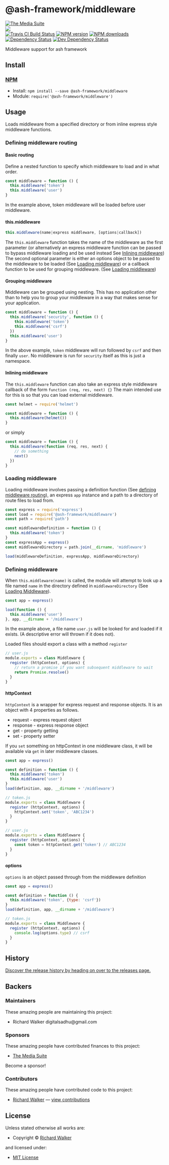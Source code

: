 <!-- TITLE/ -->

<h1>@ash-framework/middleware</h1>

<!-- /TITLE -->


<!-- BADGES/ -->

<span class="badge-badge"><a href="https://mediasuite.co.nz" title="The Media Suite"><img src="https://mediasuite.co.nz/ms-badge.png" alt="The Media Suite" /></a></span>
<br class="badge-separator" />
<span class="badge-badge"><a href="https://nodei.co/npm/@ash-framework/middleware"><img src="https://nodei.co/npm/@ash-framework/middleware.png?downloads=true&stars=true" /></a></span>
<br class="badge-separator" />
<span class="badge-travisci"><a href="http://travis-ci.org/ash-framework/middleware" title="Check this project's build status on TravisCI"><img src="https://img.shields.io/travis/ash-framework/middleware/master.svg" alt="Travis CI Build Status" /></a></span>
<span class="badge-npmversion"><a href="https://npmjs.org/package/@ash-framework/middleware" title="View this project on NPM"><img src="https://img.shields.io/npm/v/@ash-framework/middleware.svg" alt="NPM version" /></a></span>
<span class="badge-npmdownloads"><a href="https://npmjs.org/package/@ash-framework/middleware" title="View this project on NPM"><img src="https://img.shields.io/npm/dm/@ash-framework/middleware.svg" alt="NPM downloads" /></a></span>
<span class="badge-daviddm"><a href="https://david-dm.org/ash-framework/middleware" title="View the status of this project's dependencies on DavidDM"><img src="https://img.shields.io/david/ash-framework/middleware.svg" alt="Dependency Status" /></a></span>
<span class="badge-daviddmdev"><a href="https://david-dm.org/ash-framework/middleware#info=devDependencies" title="View the status of this project's development dependencies on DavidDM"><img src="https://img.shields.io/david/dev/ash-framework/middleware.svg" alt="Dev Dependency Status" /></a></span>

<!-- /BADGES -->


<!-- DESCRIPTION/ -->

Middleware support for ash framework

<!-- /DESCRIPTION -->


<!-- INSTALL/ -->

<h2>Install</h2>

<a href="https://npmjs.com" title="npm is a package manager for javascript"><h3>NPM</h3></a><ul>
<li>Install: <code>npm install --save @ash-framework/middleware</code></li>
<li>Module: <code>require('@ash-framework/middleware')</code></li></ul>

<!-- /INSTALL -->


## Usage

Loads middleware from a specified directory or from inline express style middleware functions.

### Defining middleware routing

#### Basic routing

Define a nested function to specify which middleware to load and in what order.
```js
const middleware = function () {
  this.middleware('token')
  this.middleware('user')
}
```

In the example above, token middleware will be loaded before user middleware.

#### this.middleware

```js
this.middleware(name|express middleware, [options|callback])
```

The `this.middleware` function takes the name of the middleware as the first parameter (or alternatively
an express middleware function can be passed to bypass middleware loading and be used instead
See [Inlining middleware](#inlining-middleware))
The second optional parameter is either an options object to be passed to the middleware
to be loaded (See [Loading middleware](#loading-middleware))
or a callback function to be used for grouping middleware. (See [Loading middleware](#grouping-middleware))

#### Grouping middleware

Middleware can be grouped using nesting. This has no application other than to help you to
group your middleware in a way that makes sense for your application.

```js
const middleware = function () {
  this.middleware('security', function () {
    this.middleware('token')
    this.middleware('csrf')
  })
  this.middleware('user')
}
```

In the above example, `token` middleware will run followed by `csrf` and then finally `user`. No middleware is
run for `security` itself as this is just a namespace.

#### Inlining middleware

The `this.middleware` function can also take an express style middleware callback of the form `function (req, res, next) {}`
The main intended use for this is so that you can load external middleware.

```js
const helmet = require('helmet')

const middleware = function () {
  this.middleware(helmet())
}
```

or simply

```js
const middleware = function () {
  this.middleware(function (req, res, next) {
    // do something
    next()
  })
}
```

### Loading middleware

Loading middleware involves passing a definition function (See [defining middleware routing](#defining-middleware-routing)),
an express `app` instance and a path to a directory of route files to load from.

```js
const express = require('express')
const load = require('@ash-framework/middleware')
const path = require('path')

const middlewareDefinition = function () {
  this.middleware('token')
}
const expressApp = express()
const middlewareDirectory = path.join(__dirname, 'middleware')

load(middlewareDefinition, expressApp, middlewareDirectory)
```

### Defining middleware

When `this.middleware(name)` is called, the module will attempt to look up a file named `name` in the directory defined
in `middlewareDirectory` (See [Loading Middleware](loading-middleware)).

```js
const app = express()

load(function () {
  this.middleware('user')
}, app, __dirname + '/middleware')
```

In the example above, a file name `user.js` will be looked for and loaded if it exists. (A descriptive error will thrown if it
does not).

Loaded files should export a class with a method `register`

```js
// user.js
module.exports = class Middleware {
  register (httpContext, options) {
    // return a promise if you want subsequent middleware to wait
    return Promise.resolve()
  }
}
```

#### httpContext

`httpContext` is a wrapper for express request and response objects.
It is an object with 4 properties as follows.
- request - express request object
- response - express response object
- get - property getting
- set - property setter

If you `set` something on httpContext in one middleware class, it will be available
via `get` in later middleware classes.

```js
const app = express()

const definition = function () {
  this.middleware('token')
  this.middleware('user')
}
load(definition, app, __dirname + '/middleware')

// token.js
module.exports = class Middleware {
  register (httpContext, options) {
    httpContext.set('token', 'ABC1234')
  }
}

// user.js
module.exports = class Middleware {
  register (httpContext, options) {
    const token = httpContext.get('token') // ABC1234
  }
}
```

#### options

`options` is an object passed through from the middleware definition

```js
const app = express()

const definition = function () {
  this.middleware('token', {type: 'csrf'})
}
load(definition, app, __dirname + '/middleware')

// token.js
module.exports = class Middleware {
  register (httpContext, options) {
    console.log(options.type) // csrf
  }
}
```

<!-- HISTORY/ -->

<h2>History</h2>

<a href="https://github.com/ash-framework/middleware/releases">Discover the release history by heading on over to the releases page.</a>

<!-- /HISTORY -->


<!-- BACKERS/ -->

<h2>Backers</h2>

<h3>Maintainers</h3>

These amazing people are maintaining this project:

<ul><li>Richard Walker digitalsadhu@gmail.com</li></ul>

<h3>Sponsors</h3>

These amazing people have contributed finances to this project:

<ul><li><a href="http://mediasuite.co.nz">The Media Suite</a></li></ul>

Become a sponsor!



<h3>Contributors</h3>

These amazing people have contributed code to this project:

<ul><li><a href="http://lovebeer.nz/">Richard Walker</a> — <a href="https://github.com/ash-framework/middleware/commits?author=digitalsadhu" title="View the GitHub contributions of Richard Walker on repository ash-framework/middleware">view contributions</a></li></ul>



<!-- /BACKERS -->


<!-- LICENSE/ -->

<h2>License</h2>

Unless stated otherwise all works are:

<ul><li>Copyright &copy; <a href="http://lovebeer.nz/">Richard Walker</a></li></ul>

and licensed under:

<ul><li><a href="http://spdx.org/licenses/MIT.html">MIT License</a></li></ul>

<!-- /LICENSE -->
